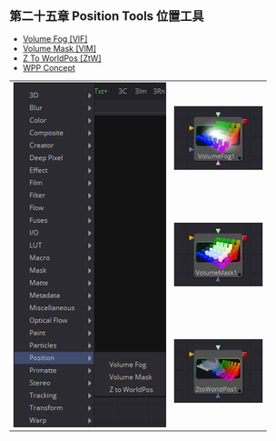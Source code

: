## 第二十五章 Position Tools 位置工具

- [Volume Fog [VlF]](./Volume%20Fog%20[VlF].md) 
- [Volume Mask [VlM]](./Volume%20Mask%20[VlM].md) 
- [Z To WorldPos [ZtW]](./Z%20To%20WorldPos%20[ZtW].md) 
- [WPP Concept](./WPP%20Concept.md)

<table id="img">
  <tr>
    <td rowspan="3"><img src="images/Position_index.png" alt="Position_index"></td>
    <td><img src="images/index_VolumeFog.jpg" alt="index_VolumeFog"></td>
  </tr>
  <tr>
    <td><img src="images/index_VolumeMask.jpg" alt="index_VolumeMask"></td>
  </tr>
  <tr>
    <td><img src="images/ZToWorldPos.jpg" alt="ZToWorldPos"></td>
  </tr>
</table>